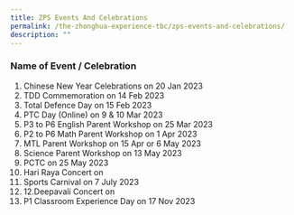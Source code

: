 ```yaml
---
title: ZPS Events And Celebrations
permalink: /the-zhonghua-experience-tbc/zps-events-and-celebrations/
description: ""
---
```

### **Name of Event / Celebration**

1. Chinese New Year Celebrations on 20 Jan 2023
2. TDD Commemoration on 14 Feb 2023
3. Total Defence Day on 15 Feb 2023
4. PTC Day (Online) on 9 & 10 Mar 2023
5. P3 to P6 English Parent Workshop on 25 Mar 2023
6. P2 to P6 Math Parent Workshop on 1 Apr 2023
7. MTL Parent Workshop on 15 Apr or 6 May 2023
8. Science Parent Workshop on 13 May 2023
9. PCTC on 25 May 2023
10. Hari Raya Concert on
11. Sports Carnival on 7 July 2023
12. 12.Deepavali Concert on
13. P1 Classroom Experience Day on 17 Nov 2023